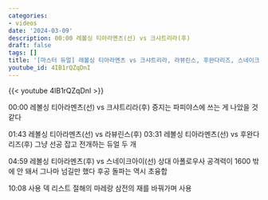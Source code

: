 ```yaml
---
categories:
- videos
date: '2024-03-09'
description: 00:00 레볼싱 티아라멘츠(선) vs 크샤트리라(후)
draft: false
tags: []
title: '[마스터 듀얼] 레볼싱 티아라멘츠 vs 크샤트리라, 라뷰린스, 후완다리즈, 스네이크아이'
youtube_id: 4IB1rQZqDnI
---
```



{{< youtube 4IB1rQZqDnI >}}

00:00 레볼싱 티아라멘츠(선) vs 크샤트리라(후)
증지는 파피야스에 쓰는 게 나았을 것 같다

01:43 레볼싱 티아라멘츠(선) vs 라뷰린스(후)
03:31 레볼싱 티아라멘츠(선) vs 후완다리즈(후)
그냥 선공 잡고 전개하는 듀얼 두 개

04:59 레볼싱 티아라멘츠(후) vs 스네이크아이(선)
상대 아폴로우사 공격력이 1600 밖에 안 돼서 그나마 넘길만 했다
후공 돌파는 역시 초융합

10:08 사용 덱 리스트
절해의 마레랑 삼전의 재를 바꿔가며 사용